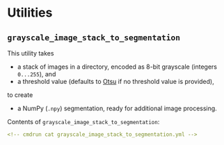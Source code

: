 # Utilities

## `grayscale_image_stack_to_segmentation`

This utility takes

* a stack of images in a directory, encoded as 8-bit grayscale (integers `0...255`), and
* a threshold value (defaults to [Otsu](https://scikit-image.org/docs/stable/api/skimage.filters.html#skimage.filters.threshold_otsu) if no threshold value is provided),

to create

* a NumPy (`.npy`) segmentation, ready for additional image processing.

Contents of `grayscale_image_stack_to_segmentation`:

```yml
<!-- cmdrun cat grayscale_image_stack_to_segmentation.yml -->
```
